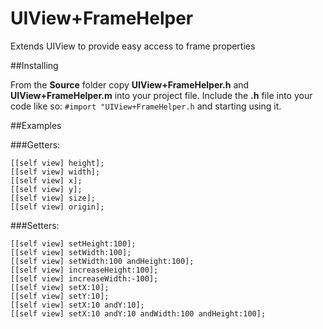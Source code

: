 UIView+FrameHelper
==================

Extends UIView to provide easy access to frame properties

##Installing

From the **Source** folder copy **UIView+FrameHelper.h** and **UIView+FrameHelper.m** into your project file. Include the **.h** file into your code like so: `#import "UIView+FrameHelper.h` and starting using it.

##Examples

###Getters:

```
[[self view] height];
[[self view] width];
[[self view] x];
[[self view] y];
[[self view] size];
[[self view] origin];
```

###Setters:

```
[[self view] setHeight:100];
[[self view] setWidth:100];
[[self view] setWidth:100 andHeight:100];
[[self view] increaseHeight:100];
[[self view] increaseWidth:-100];
[[self view] setX:10];
[[self view] setY:10];
[[self view] setX:10 andY:10];
[[self view] setX:10 andY:10 andWidth:100 andHeight:100];
```

